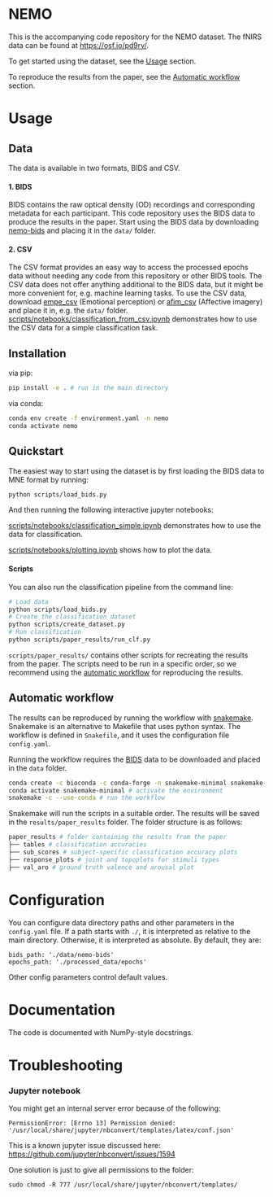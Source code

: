# NEMO

This is the accompanying code repository for the NEMO dataset. The fNIRS data can be found at https://osf.io/pd9rv/.

To get started using the dataset, see the [Usage](#usage) section.

To reproduce the results from the paper, see the [Automatic workflow](#automatic-workflow) section.

# Usage

## Data

The data is available in two formats, BIDS and CSV.

#### 1. BIDS

BIDS contains the raw optical density (OD) recordings and corresponding metadata for each participant. This code repository uses the BIDS data to produce the results in the paper. Start using the BIDS data by downloading [nemo-bids](https://osf.io/tcak6) and placing it in the `data/` folder.

#### 2. CSV

The CSV format provides an easy way to access the processed epochs data without needing any code from this repository or other BIDS tools. The CSV data does not offer anything additional to the BIDS data, but it might be more convenient for, e.g. machine learning tasks. To use the CSV data, download [empe_csv](https://osf.io/m4kgn) (Emotional perception) or [afim_csv](https://osf.io/xq2v6) (Affective imagery) and place it in, e.g. the `data/` folder. [scripts/notebooks/classification_from_csv.ipynb](scripts/notebooks/classification_from_csv.ipynb) demonstrates how to use the CSV data for a simple classification task.

## Installation

via pip:
```bash
pip install -e . # run in the main directory
```

via conda:
```bash
conda env create -f environment.yaml -n nemo
conda activate nemo
```

## Quickstart

The easiest way to start using the dataset is by first loading the BIDS data to MNE format by running:

```bash
python scripts/load_bids.py
```

And then running the following interactive jupyter notebooks:

[scripts/notebooks/classification_simple.ipynb](scripts/notebooks/classification_simple.ipynb) demonstrates how to use the data for classification.

[scripts/notebooks/plotting.ipynb](scripts/notebooks/plotting.ipynb) shows how to plot the data.

#### Scripts

You can also run the classification pipeline from the command line:

```bash
# Load data
python scripts/load_bids.py
# Create the classification dataset
python scripts/create_dataset.py
# Run classification
python scripts/paper_results/run_clf.py
```

`scripts/paper_results/` contains other scripts for recreating the results from the paper. The scripts need to be run in a specific order, so we recommend using the [automatic workflow](#automatic-workflow) for reproducing the results.

## Automatic workflow

The results can be reproduced by running the workflow with [snakemake](https://snakemake.readthedocs.io/en/stable/). Snakemake is an alternative to Makefile that uses python syntax. The workflow is defined in `Snakefile`, and it uses the configuration file `config.yaml`.

Running the workflow requires the [BIDS](#1-bids) data to be downloaded and placed in the `data` folder.

```bash
conda create -c bioconda -c conda-forge -n snakemake-minimal snakemake-minimal -y # install snakemake
conda activate snakemake-minimal # activate the environment
snakemake -c --use-conda # run the workflow
```

Snakemake will run the scripts in a suitable order. The results will be saved in the `results/paper_results` folder. The folder structure is as follows:

```bash
paper_results # folder containing the results from the paper
├── tables # classification accuracies
├── sub_scores # subject-specific classification accuracy plots
├── response_plots # joint and topoplots for stimuli types
├── val_aro # ground truth valence and arousal plot
```

# Configuration

You can configure data directory paths and other parameters in the `config.yaml` file. If a path starts with `./`, it is interpreted as relative to the main directory. Otherwise, it is interpreted as absolute. By default, they are:

```
bids_path: './data/nemo-bids'
epochs_path: './processed_data/epochs'
```

Other config parameters control default values.

# Documentation

The code is documented with NumPy-style docstrings.

# Troubleshooting

### Jupyter notebook

You might get an internal server error because of the following:

```
PermissionError: [Errno 13] Permission denied: '/usr/local/share/jupyter/nbconvert/templates/latex/conf.json'
```

This is a known jupyter issue discussed here:
https://github.com/jupyter/nbconvert/issues/1594

One solution is just to give all permissions to the folder:

`sudo chmod -R 777 /usr/local/share/jupyter/nbconvert/templates/`
